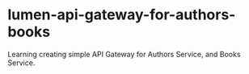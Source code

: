 # lumen-api-gateway-for-authors-books
Learning creating simple API Gateway for Authors Service, and Books Service.
